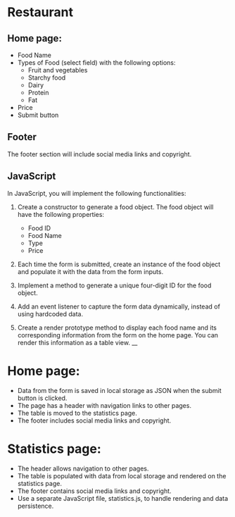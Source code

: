 # Restaurant


## Home page:
- Food Name
- Types of Food (select field) with the following options:
  - Fruit and vegetables
  - Starchy food
  - Dairy
  - Protein
  - Fat
- Price
- Submit button

## Footer

The footer section will include social media links and copyright.

## JavaScript

In JavaScript, you will implement the following functionalities:

1. Create a constructor to generate a food object. The food object will have the following properties:
   - Food ID
   - Food Name
   - Type
   - Price

2. Each time the form is submitted, create an instance of the food object and populate it with the data from the form inputs.

3. Implement a method to generate a unique four-digit ID for the food object.

4. Add an event listener to capture the form data dynamically, instead of using hardcoded data.

5. Create a render prototype method to display each food name and its corresponding information from the form on the home page. You can render this information as a table view.
__ 

# Home page:

* Data from the form is saved in local storage as JSON when the submit button is clicked.
* The page has a header with navigation links to other pages.
* The table is moved to the statistics page.
* The footer includes social media links and copyright.

# Statistics page:

* The header allows navigation to other pages.
* The table is populated with data from local storage and rendered on the statistics page.
* The footer contains social media links and copyright.
* Use a separate JavaScript file, statistics.js, to handle rendering and data persistence.